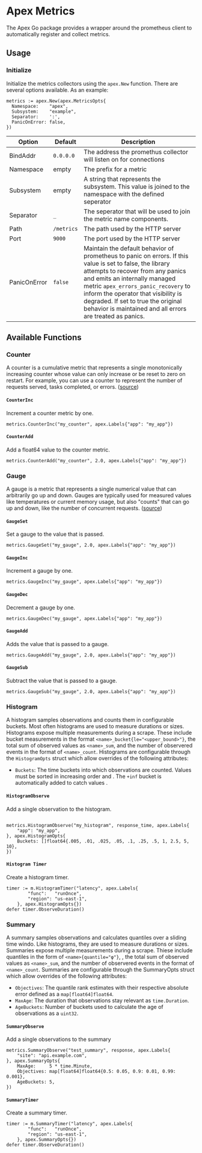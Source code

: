 # Apex Metrics

The Apex Go package provides a wrapper around the prometheus client to automatically register and collect metrics.

## Usage

### Initialize

Initialize the metrics collectors using the `apex.New` function.  There are several options available.  As an example:
```golang
metrics := apex.New(apex.MetricsOpts{
  Namespace:    "apex",
  Subsystem:    "example",
  Separator:    ':',
  PanicOnError: false,
})
```

| Option | Default | Description |
|--------|---------|-------------|
| BindAddr | `0.0.0.0` | The address the promethus collector will listen on for connections |
| Namespace | empty | The prefix for a metric |
| Subsystem | empty | A string that represents the subsystem.  This value is joined to the namespace with the defined seperator |
| Separator | `_` | The seperator that will be used to join the metric name components. |
| Path | `/metrics` | The path used by the HTTP server |
| Port | `9000` | The port used by the HTTP server |
| PanicOnError | `false` | Maintain the default behavior of prometheus to panic on errors.  If this value is set to false, the library attempts to recover from any panics and emits an internally managed metric `apex_errors_panic_recovery` to inform the operator that visibility is degraded.  If set to true the original behavior is maintained and all errors are treated as panics. |  

## Available Functions

### Counter

A counter is a cumulative metric that represents a single monotonically increasing counter whose value can only increase or be reset to zero on restart. For example, you can use a counter to represent the number of requests served, tasks completed, or errors. ([source](https://prometheus.io/docs/concepts/metric_types/#counter))

#### `CounterInc`

Increment a counter metric by one.

```
metrics.CounterInc("my_counter", apex.Labels{"app": "my_app"})
```

#### `CounterAdd`

Add a float64 value to the counter metric. 

```
metrics.CounterAdd("my_counter", 2.0, apex.Labels{"app": "my_app"})
```

### Gauge

A gauge is a metric that represents a single numerical value that can arbitrarily go up and down.  Gauges are typically used for measured values like temperatures or current memory usage, but also "counts" that can go up and down, like the number of concurrent requests. ([source](https://prometheus.io/docs/concepts/metric_types/#gauge))

#### `GaugeSet`

Set a gauge to the value that is passed.

```
metrics.GaugeSet("my_gauge", 2.0, apex.Labels{"app": "my_app"})
```

#### `GaugeInc`

Increment a gauge by one.

```
metrics.GaugeInc("my_gauge", apex.Labels{"app": "my_app"})
```

#### `GaugeDec`

Decrement a gauge by one.

```
metrics.GaugeDec("my_gauge", apex.Labels{"app": "my_app"})
```

#### `GaugeAdd`

Adds the value that is passed to a gauge.

```
metrics.GaugeAdd("my_gauge", 2.0, apex.Labels{"app": "my_app"})
```

#### `GaugeSub`

Subtract the value that is passed to a gauge.

```
metrics.GaugeSub("my_gauge", 2.0, apex.Labels{"app": "my_app"})
```

### Histogram

A histogram samples observations and counts them in configurable buckets. Most often histograms are used to measure durations or sizes.  Histograms expose multiple measurements during a scrape.  These include bucket measurements in the format `<name>_bucket{le="<upper_bound>"}`, the total sum of observed values as `<name>_sum`, and the number of observered events in the format of `<name>_count`.  Histograms are configurable through the `HistogramOpts` struct which allow overrides of the following attributes:

* `Buckets`: The time buckets into which observations are counted.  Values must be sorted in increasing order and .  The `+inf` bucket is automatically added to catch values .

#### `HistogramObserve`

Add a single observation to the histogram.

```

metrics.HistogramObserve("my_histogram", response_time, apex.Labels{
	"app": "my_app",
}, apex.HistogramOpts{
	Buckets: []float64{.005, .01, .025, .05, .1, .25, .5, 1, 2.5, 5, 10},
})
```

#### `Histogram Timer`

Create a histogram timer. 

```
timer := m.HistogramTimer("latency", apex.Labels{
		"func":   "runOnce",
		"region": "us-east-1",
	}, apex.HistogramOpts{})
defer timer.ObserveDuration()
```

### Summary

A summary samples observations and calculates quantiles over a sliding time windo.  Like histograms, they are used to measure durations or sizes.  Summaries expose multiple measurements during a scrape.  Thiese include quantiles in the form of `<name>{quantile="φ"}`, , the total sum of observed values as `<name>_sum`, and the number of observered events in the format of `<name>_count`.  Summaries are configurable through the SummaryOpts struct which allow overrides of the following attributes:

* `Objectives`: The quantile rank estimates with their respective absolute error defined as a `map[float64]float64`.
* `MaxAge`: The duration that observations stay relevant as `time.Duration`.
* `AgeBuckets`: Number of buckets used to calculate the age of observations as a `uint32`.

#### `SummaryObserve`

Add a single observations to the summary

```
metrics.SummaryObserve("test_summary", response, apex.Labels{
	"site": "api.example.com",
}, apex.SummaryOpts{
	MaxAge:     5 * time.Minute,
	Objectives: map[float64]float64{0.5: 0.05, 0.9: 0.01, 0.99: 0.001},
	AgeBuckets: 5,
})
```

#### `SummaryTimer`

Create a summary timer. 

```
timer := m.SummaryTimer("latency", apex.Labels{
		"func":   "runOnce",
		"region": "us-east-1",
	}, apex.SummaryOpts{})
defer timer.ObserveDuration()
```
